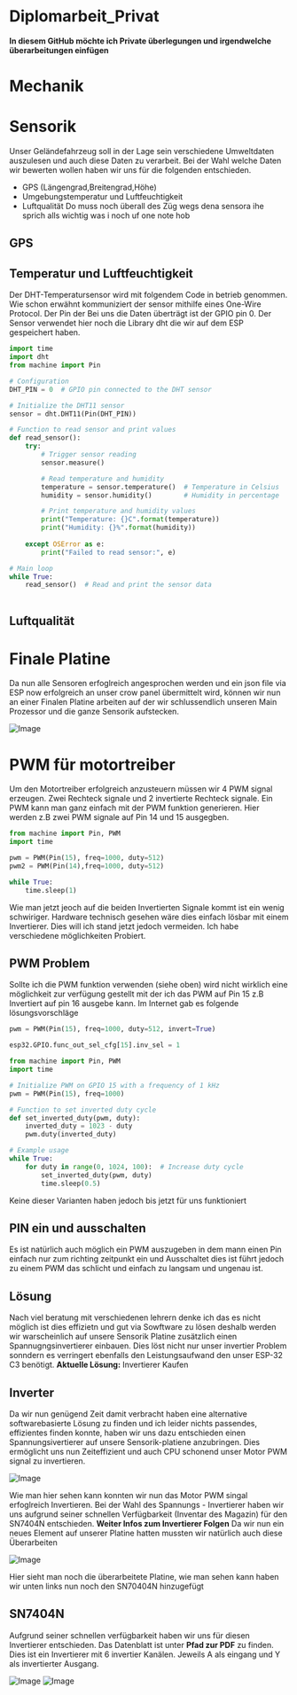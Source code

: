 # Diplomarbeit_Privat
__In diesem GitHub möchte ich Private überlegungen und irgendwelche überarbeitungen einfügen__
# Mechanik
# Sensorik
Unser Geländefahrzeug soll in der Lage sein verschiedene Umweltdaten auszulesen und auch diese Daten zu verarbeit. Bei der Wahl welche Daten wir bewerten wollen haben wir uns für die folgenden entschieden.
- GPS (Längengrad,Breitengrad,Höhe)
- Umgebungstemperatur und Luftfeuchtigkeit
- Luftqualität
Do muss noch überall des Züg wegs dena sensora ihe sprich alls wichtig was i noch uf one note hob
## GPS
## Temperatur und Luftfeuchtigkeit
Der DHT-Temperatursensor wird mit folgendem Code in betrieb genommen. Wie schon erwähnt kommuniziert der sensor mithilfe eines One-Wire Protocol. Der Pin der Bei uns die Daten überträgt ist der GPIO pin 0. Der Sensor verwendet hier noch die Library dht die wir auf dem ESP gespeichert haben.
```python
import time
import dht
from machine import Pin

# Configuration
DHT_PIN = 0  # GPIO pin connected to the DHT sensor

# Initialize the DHT11 sensor
sensor = dht.DHT11(Pin(DHT_PIN))

# Function to read sensor and print values
def read_sensor():
    try:
        # Trigger sensor reading
        sensor.measure()

        # Read temperature and humidity
        temperature = sensor.temperature()  # Temperature in Celsius
        humidity = sensor.humidity()        # Humidity in percentage

        # Print temperature and humidity values
        print("Temperature: {}C".format(temperature))
        print("Humidity: {}%".format(humidity))
        
    except OSError as e:
        print("Failed to read sensor:", e)

# Main loop
while True:
    read_sensor()  # Read and print the sensor data
    
```

## Luftqualität
# Finale Platine
Da nun alle Sensoren erfoglreich angesprochen werden und ein json file via ESP now erfolgreich an unser crow panel übermittelt wird, können wir nun an einer Finalen Platine arbeiten auf der wir schlussendlich unseren Main Prozessor und die ganze Sensorik aufstecken.

![Image](https://github.com/user-attachments/assets/c360948d-a8a5-41f6-8eb9-f1140ebc984a)




# PWM für motortreiber
Um den Motortreiber erfolgreich anzusteuern müssen wir 4 PWM signal erzeugen. Zwei Rechteck signale und 2 invertierte Rechteck signale. Ein PWM kann man ganz einfach mit der PWM funktion generieren. Hier werden z.B zwei PWM signale auf Pin 14 und 15 ausgegben.

```python
from machine import Pin, PWM
import time

pwm = PWM(Pin(15), freq=1000, duty=512)
pwm2 = PWM(Pin(14),freq=1000, duty=512)

while True:
    time.sleep(1)
```
Wie man jetzt jeoch auf die beiden Invertierten Signale kommt ist ein wenig schwiriger. Hardware technisch gesehen wäre dies einfach lösbar mit einem Invertierer. Dies will ich stand jetzt jedoch vermeiden. Ich habe verschiedene möglichkeiten Probiert. 
## PWM Problem
Sollte ich die PWM funktion verwenden (siehe oben) wird nicht wirklich eine möglichkeit zur verfügung gestellt mit der ich das PWM auf Pin 15 z.B Invertiert auf pin 16 ausgebe kann. Im Internet gab es folgende lösungsvorschläge
```python
pwm = PWM(Pin(15), freq=1000, duty=512, invert=True)
```
```python
esp32.GPIO.func_out_sel_cfg[15].inv_sel = 1
```
```python
from machine import Pin, PWM
import time

# Initialize PWM on GPIO 15 with a frequency of 1 kHz
pwm = PWM(Pin(15), freq=1000)

# Function to set inverted duty cycle
def set_inverted_duty(pwm, duty):
    inverted_duty = 1023 - duty
    pwm.duty(inverted_duty)

# Example usage
while True:
    for duty in range(0, 1024, 100):  # Increase duty cycle
        set_inverted_duty(pwm, duty)
        time.sleep(0.5)
```
Keine dieser Varianten haben jedoch bis jetzt für uns funktioniert
## PIN ein und ausschalten
Es ist natürlich auch möglich ein PWM auszugeben in dem mann einen Pin einfach nur zum richting zeitpunkt ein und Ausschaltet dies ist führt jedoch zu einem PWM das schlicht und einfach zu langsam und ungenau ist.
## Lösung
Nach viel beratung mit verschiedenen lehrern denke ich das es nicht möglich ist dies effizietn und gut via Sowftware zu lösen deshalb werden wir warscheinlich auf unsere Sensorik Platine zusätzlich einen Spannugngsinvertierer einbauen. Dies löst nicht nur unser invertier Problem sonndern es verringert ebenfalls den Leistungsaufwand den unser ESP-32 C3 benötigt.
**Aktuelle Lösung:** Invertierer Kaufen
## Inverter
Da wir nun genügend Zeit damit verbracht haben eine alternative softwarebasierte Lösung zu finden und ich leider nichts passendes, effizientes finden konnte, haben wir uns dazu entschieden einen Spannungsivertierer auf unsere Sensorik-platiene anzubringen. Dies ermöglicht uns nun Zeiteffizient und auch CPU schonend unser Motor PWM signal zu invertieren.

![Image](https://github.com/user-attachments/assets/5ff5ee6e-1391-4428-b1d5-b5fad6f1b997)

Wie man hier sehen kann konnten wir nun das Motor PWM singal erfoglreich Invertieren. Bei der Wahl des Spannungs - Invertierer haben wir uns aufgrund seiner schnellen Verfügbarkeit (Inventar des Magazin) für den SN7404N entschieden. 
**Weiter Infos zum Invertierer Folgen**
Da wir nun ein neues Element auf unserer Platine hatten mussten wir natürlich auch diese Überarbeiten

![Image](https://github.com/user-attachments/assets/c097cd23-2256-4d22-99de-ad9c09f14903)

Hier sieht man noch die überarbeitete Platine, wie man sehen kann haben wir unten links nun noch den SN70404N hinzugefügt

## SN7404N
Aufgrund seiner schnellen verfügbarkeit haben wir uns für diesen Invertierer entschieden. Das Datenblatt ist unter **Pfad zur PDF** zu finden. Dies ist ein Invertierer mit 6 invertier Kanälen. Jeweils A als eingang und Y als invertierter Ausgang.

![Image](https://github.com/user-attachments/assets/5aeffba3-ae25-47b6-baff-d453fc7d5540)   ![Image](https://github.com/user-attachments/assets/e36dfa20-7b42-43d2-a582-4c266205eb7e)

